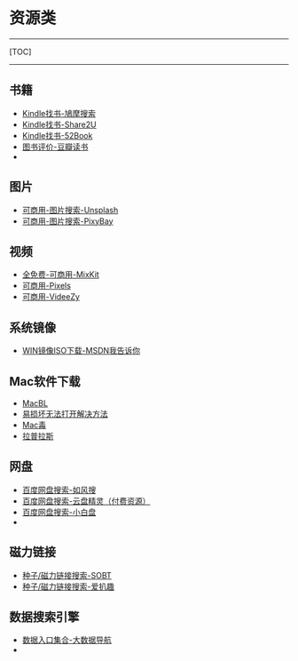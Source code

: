 # 资源类

---

[TOC]

---

## 书籍

- [Kindle找书-鳩摩搜索](https://www.jiumodiary.com/)
- [Kindle找书-Share2U](http://www.share2uu.com/)
- [Kindle找书-52Book](http://www.52book.me/)
- [图书评价-豆瓣读书](https://book.douban.com/)
- 

## 图片

- [可商用-图片搜索-Unsplash](https://unsplash.com/)
- [可商用-图片搜索-PixyBay](https://pixabay.com/zh/)

## 视频

- [全免费-可商用-MixKit](mixkit.co)
- [可商用-Pixels](Pexels.com)
- [可商用-VideeZy](videezy.com)

## 系统镜像

- [WIN镜像ISO下载-MSDN我告诉你](https://msdn.itellyou.cn/)

## Mac软件下载

- [MacBL](https://www.macbl.com/)
- [易损坏无法打开解决方法](https://www.macbl.com/article/tips/2123)
- [Mac毒](https://www.macdo.cn/)
- [拉普拉斯](http://www.lapulace.com/)

## 网盘

- [百度网盘搜索-如风搜](http://www.rufengso.net/)
- [百度网盘搜索-云盘精灵（付费资源）](https://www.yunpanjingling.com/)
- [百度网盘搜索-小白盘](https://www.xiaobaipan.com/)
- 

## 磁力链接

- [种子/磁力链接搜索-SOBT](http://www.sobt5.pw/)
- [种子/磁力链接搜索-爱扒趣](https://www.zyboe.com/)

## 数据搜索引擎

- [数据入口集合-大数据导航](http://hao.199it.com/)
- 